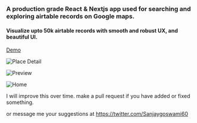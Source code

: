 ### A production grade React & Nextjs app used for searching and exploring airtable records on Google maps.

#### Visualize upto 50k airtable records with smooth and robust UX, and beautiful UI.

[Demo](https://demo.sanjaygoswami.online)

![Place Detail](https://github.com/sadhu-sanjay/airtable-maps/assets/10679621/135fc8c8-a02a-40c4-aca3-45a70113638d)

![Preview](https://github.com/sadhu-sanjay/airtable-maps/assets/10679621/d9f53dd8-2714-44a9-9d79-71e1b1eee85b)

![Home](https://github.com/sadhu-sanjay/airtable-maps/assets/10679621/15a8ffc9-3879-4318-8e07-b9b4f9c0fdc2)




I will improve this over time. 
make a pull request if you have added or fixed something.

or message me your suggestions at https://twitter.com/Sanjaygoswami60
